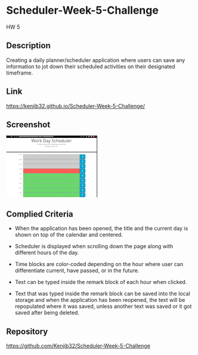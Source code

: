 # Scheduler-Week-5-Challenge 

HW 5
## Description

Creating a daily planner/scheduler application where users can save any information to jot down their scheduled activities on their designated timeframe. 
## Link

<https://kenjib32.github.io/Scheduler-Week-5-Challenge/>
## Screenshot

![Work Day Scheduler Gif](assets/images/Scheduler.gif)
## Complied Criteria

* When the application has been opened, the title and the current day is shown on top of the calendar and centered.

* Scheduler is displayed when scrolling down the page along with different hours of the day.

* Time blocks are color-coded depending on the hour where user can differentiate current, have passed, or in the future.

* Text can be typed inside the remark block of each hour when clicked.

* Text that was typed inside the remark block can be saved into the local storage and when the application has been reopened, the text will be repopulated where it was saved, unless another text was saved or it got saved after being deleted.

## Repository

<https://github.com/Kenjib32/Scheduler-Week-5-Challenge>